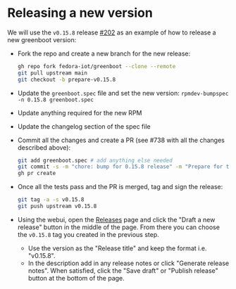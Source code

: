 Releasing a new version
=======================

We will use the `v0.15.8` release [#202](https://github.com/fedora-iot/greenboot/pull/202) as an example of how to release a new
greenboot version:

* Fork the repo and create a new branch for the new release:

    ```bash
    gh repo fork fedora-iot/greenboot --clone --remote
    git pull upstream main
    git checkout -b prepare-v0.15.8
    ```

* Update the `greenboot.spec` file and set the new version: `rpmdev-bumpspec -n 0.15.8 greenboot.spec`
* Update anything required for the new RPM
* Update the changelog section of the spec file
* Commit all the changes and create a PR (see #738 with all the changes described
above):

    ```bash
    git add greenboot.spec # add anything else needed
    git commit -s -m "chore: bump for 0.15.8 release" -m "Prepare for the 0.15.8 release."
    gh pr create
    ```

* Once all the tests pass and the PR is merged, tag and sign the release:

    ```bash
    git tag -a -s v0.15.8
    git push upstream v0.15.8
    ```

* Using the webui, open the [Releases](https://github.com/fedora-iot/greenboot/releases)
page and click the "Draft a new release" button in the middle of the page. From
there you can choose the `v0.15.8` tag you created in the previous step.
  * Use the version as the "Release title" and keep the format i.e. "v0.15.8".
  * In the description add in any release notes or click "Generate release notes".
  When satisfied, click the "Save draft" or "Publish release" button at the bottom of the page.
